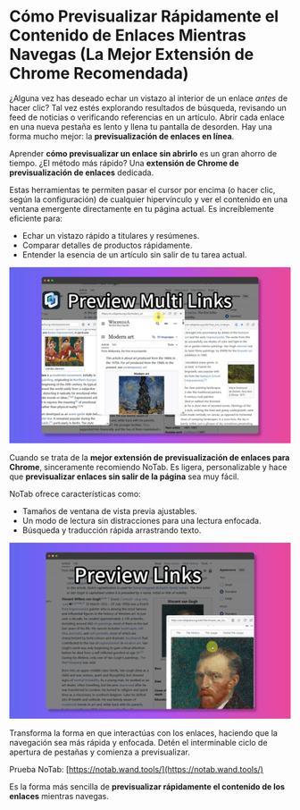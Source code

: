 # Cómo Previsualizar Rápidamente el Contenido de Enlaces Mientras Navegas (La Mejor Extensión de Chrome Recomendada)

¿Alguna vez has deseado echar un vistazo al interior de un enlace *antes* de hacer clic? Tal vez estés explorando resultados de búsqueda, revisando un feed de noticias o verificando referencias en un artículo. Abrir cada enlace en una nueva pestaña es lento y llena tu pantalla de desorden. Hay una forma mucho mejor: la **previsualización de enlaces en línea**.

Aprender **cómo previsualizar un enlace sin abrirlo** es un gran ahorro de tiempo. ¿El método más rápido? Una **extensión de Chrome de previsualización de enlaces** dedicada.

Estas herramientas te permiten pasar el cursor por encima (o hacer clic, según la configuración) de cualquier hipervínculo y ver el contenido en una ventana emergente directamente en tu página actual. Es increíblemente eficiente para:
*   Echar un vistazo rápido a titulares y resúmenes.
*   Comparar detalles de productos rápidamente.
*   Entender la esencia de un artículo sin salir de tu tarea actual.

![Vista previa instantánea del enlace](../images/notab1.png)

Cuando se trata de la **mejor extensión de previsualización de enlaces para Chrome**, sinceramente recomiendo NoTab. Es ligera, personalizable y hace que **previsualizar enlaces sin salir de la página** sea muy fácil.

NoTab ofrece características como:
*   Tamaños de ventana de vista previa ajustables.
*   Un modo de lectura sin distracciones para una lectura enfocada.
*   Búsqueda y traducción rápida arrastrando texto.

![Características de NoTab](../images/notab2.png)

Transforma la forma en que interactúas con los enlaces, haciendo que la navegación sea más rápida y enfocada. Detén el interminable ciclo de apertura de pestañas y comienza a previsualizar.

Prueba NoTab: [https://notab.wand.tools/](https://notab.wand.tools/)

Es la forma más sencilla de **previsualizar rápidamente el contenido de los enlaces** mientras navegas.
